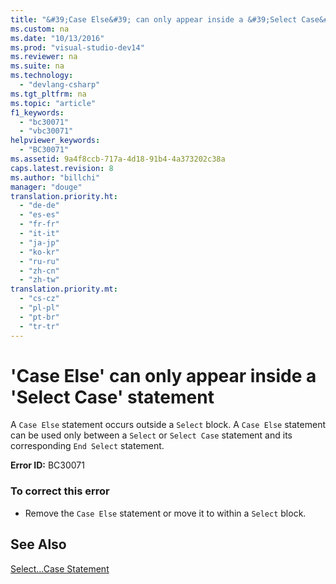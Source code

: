 ```yaml
---
title: "&#39;Case Else&#39; can only appear inside a &#39;Select Case&#39; statement"
ms.custom: na
ms.date: "10/13/2016"
ms.prod: "visual-studio-dev14"
ms.reviewer: na
ms.suite: na
ms.technology: 
  - "devlang-csharp"
ms.tgt_pltfrm: na
ms.topic: "article"
f1_keywords: 
  - "bc30071"
  - "vbc30071"
helpviewer_keywords: 
  - "BC30071"
ms.assetid: 9a4f8ccb-717a-4d18-91b4-4a373202c38a
caps.latest.revision: 8
ms.author: "billchi"
manager: "douge"
translation.priority.ht: 
  - "de-de"
  - "es-es"
  - "fr-fr"
  - "it-it"
  - "ja-jp"
  - "ko-kr"
  - "ru-ru"
  - "zh-cn"
  - "zh-tw"
translation.priority.mt: 
  - "cs-cz"
  - "pl-pl"
  - "pt-br"
  - "tr-tr"
---
```

# &#39;Case Else&#39; can only appear inside a &#39;Select Case&#39; statement
A `Case Else` statement occurs outside a `Select` block. A `Case Else` statement can be used only between a `Select` or `Select Case` statement and its corresponding `End Select` statement.  
  
 **Error ID:** BC30071  
  
### To correct this error  
  
-   Remove the `Case Else` statement or move it to within a `Select` block.  
  
## See Also  
 [Select...Case Statement](../Topic/Select...Case%20Statement%20\(Visual%20Basic\).md)